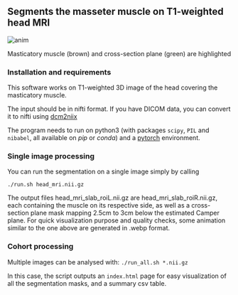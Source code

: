 ## Segments the masseter muscle on T1-weighted head MRI

![anim](https://github.com/bthyreau/masseter_mri/assets/590921/5ec13982-b3d0-4145-91a4-bc39abd179b5)

Masticatory muscle (brown) and cross-section plane (green) are highlighted

### Installation and requirements
This software works on T1-weighted 3D image of the head covering the masticatory muscle.

The input should be in nifti format. If you have DICOM data, you can convert it to nifti using [dcm2niix](https://github.com/rordenlab/dcm2niix)

The program needs to run on python3 (with packages `scipy`, `PIL` and `nibabel`, all available on _pip_ or _conda_) and a [pytorch](https://pytorch.org/get-started/locally/) environment.

### Single image processing
You can run the segmentation on a single image simply by calling

```./run.sh head_mri.nii.gz```

The output files head_mri_slab_roiL.nii.gz are head_mri_slab_roiR.nii.gz, each containing the muscle on its respective side, as well as a cross-section plane mask mapping 2.5cm to 3cm below the estimated Camper plane.  For quick visualization purpose and quality checks, some animation similar to the one above are generated in .webp format.

### Cohort processing

Multiple images can be analysed with:
```./run_all.sh *.nii.gz```

In this case, the script outputs an ```index.html``` page for easy visualization of all the segmentation masks, and a summary csv table.

